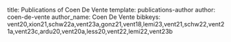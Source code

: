 title: Publications of Coen De Vente
template: publications-author
author: coen-de-vente
author_name: Coen De Vente
bibkeys: vent20,xion21,schw22a,vent23a,gonz21,vent18,lemi23,vent21,schw22,vent21a,vent23c,ardu20,vent20a,less20,vent22,lemi22,vent23b